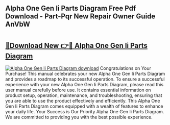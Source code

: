 ## Alpha One Gen Ii Parts Diagram Free Pdf Download - Part-Pqr New Repair Owner Guide AnVbW

# <h2><a href="http://dfsdd9s.blite.top/?on=Alpha+One+Gen+Ii+Parts+Diagram">🔗Download New 👉🔴 Alpha One Gen Ii Parts Diagram</a></h2>

[![Alpha One Gen Ii Parts Diagram download](https://i.imgur.com/lujVjoI.png)](http://dfsdd9s.blite.top/?on=Alpha+One+Gen+Ii+Parts+Diagram)
Congratulations on Your Purchase! This manual celebrates your new Alpha One Gen Ii Parts Diagram and provides a roadmap to its successful operation. To ensure a successful experience with your new Alpha One Gen Ii Parts Diagram, please read this user manual carefully before use. It contains essential information on product setup, operation, maintenance, and troubleshooting, ensuring that you are able to use the product effectively and efficiently. This Alpha One Gen Ii Parts Diagram comes equipped with a wealth of features to enhance your daily life. Your Success is Our Priority Alpha One Gen Ii Parts Diagram. We are committed to providing you with the best possible experience.
